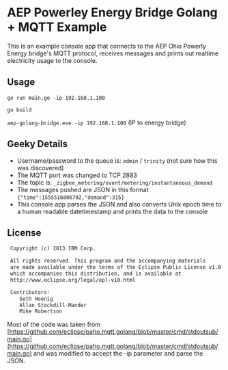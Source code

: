 # AEP Powerley Energy Bridge Golang + MQTT Example

This is an example console app that connects to the AEP Ohio Powerly Energy bridge's MQTT protocol, receives messages and prints out realtime electricity usage to the console.

## Usage

`go run main.go -ip 192.168.1.100`

`go build`

`aep-golang-bridge.exe -ip 192.168.1.100` (IP to energy bridge)

## Geeky Details

* Username/password to the queue is: `admin` / `trinity` (not sure how this was discovered)
* The MQTT port was changed to TCP 2883
* The topic is: `_zigbee_metering/event/metering/instantaneous_demand`
* The messages pushed are JSON in this format `{"time":1555516806792,"demand":315}`
* This console app parses the JSON and also converts Unix epoch time to a human readable datetimestamp and prints the data to the console

## License

```txt
 Copyright (c) 2013 IBM Corp.

 All rights reserved. This program and the accompanying materials
 are made available under the terms of the Eclipse Public License v1.0
 which accompanies this distribution, and is available at
 http://www.eclipse.org/legal/epl-v10.html

 Contributors:
    Seth Hoenig
    Allan Stockdill-Mander
    Mike Robertson
```

Most of the code was taken from [https://github.com/eclipse/paho.mqtt.golang/blob/master/cmd/stdoutsub/main.go](https://github.com/eclipse/paho.mqtt.golang/blob/master/cmd/stdoutsub/main.go) and was modified to accept the -ip parameter and parse the JSON.